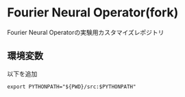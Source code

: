 # Fourier Neural Operator(fork)

Fourier Neural Operatorの実験用カスタマイズレポジトリ

## 環境変数
以下を追加
```
export PYTHONPATH="${PWD}/src:$PYTHONPATH"
```

